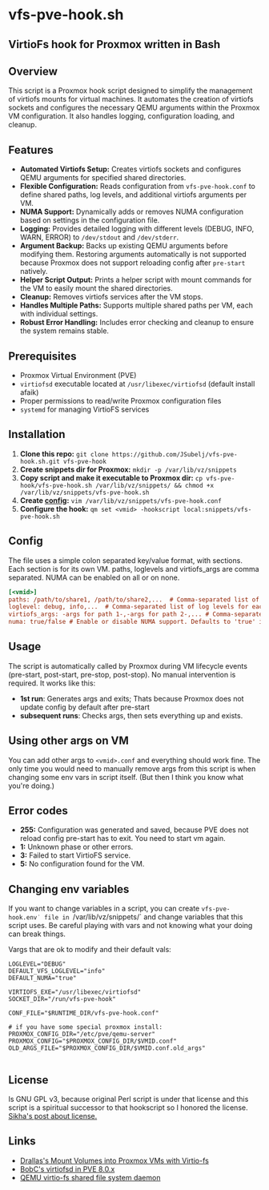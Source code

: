 # vfs-pve-hook.sh
## VirtioFs hook for Proxmox written in Bash

## Overview

This script is a Proxmox hook script designed to simplify the management of virtiofs mounts for virtual machines. It automates the creation of virtiofs sockets and configures the necessary QEMU arguments within the Proxmox VM configuration.  It also handles logging, configuration loading, and cleanup.

## Features

* **Automated Virtiofs Setup:** Creates virtiofs sockets and configures QEMU arguments for specified shared directories.
* **Flexible Configuration:** Reads configuration from `vfs-pve-hook.conf` to define shared paths, log levels, and additional virtiofs arguments per VM.
* **NUMA Support:**  Dynamically adds or removes NUMA configuration based on settings in the configuration file.
* **Logging:**  Provides detailed logging with different levels (DEBUG, INFO, WARN, ERROR) to `/dev/stdout` and `/dev/stderr`.
* **Argument Backup:** Backs up existing QEMU arguments before modifying them. Restoring arguments automatically is not supported because Proxmox does not support reloading config after `pre-start` natively.
* **Helper Script Output:** Prints a helper script with mount commands for the VM to easily mount the shared directories.
* **Cleanup:** Removes virtiofs services after the VM stops.
* **Handles Multiple Paths:** Supports multiple shared paths per VM, each with individual settings.
* **Robust Error Handling:** Includes error checking and cleanup to ensure the system remains stable.

## Prerequisites

- Proxmox Virtual Environment (PVE)
- `virtiofsd` executable located at `/usr/libexec/virtiofsd` (default install afaik)
- Proper permissions to read/write Proxmox configuration files
- `systemd` for managing VirtioFS services

## Installation

1. **Clone this repo:** `git clone https://github.com/JSubelj/vfs-pve-hook.sh.git vfs-pve-hook`
2. **Create snippets dir for Proxmox:** `mkdir -p /var/lib/vz/snippets`
3. **Copy script and make it executable to Proxmox dir:** `cp vfs-pve-hook/vfs-pve-hook.sh /var/lib/vz/snippets/ && chmod +x /var/lib/vz/snippets/vfs-pve-hook.sh`
4. **Create [config](#Config):** `vim /var/lib/vz/snippets/vfs-pve-hook.conf` 
5. **Configure the hook:** `qm set <vmid> -hookscript local:snippets/vfs-pve-hook.sh`

## Config

The file uses a simple colon separated key/value format, with sections. Each section is for its own VM. paths, loglevels and virtiofs_args are comma separated. NUMA can be enabled on all or on none.
```ini
[<vmid>]
paths: /path/to/share1, /path/to/share2,...  # Comma-separated list of shared paths
loglevel: debug, info,...  # Comma-separated list of log levels for each path, or a single log level for all. Defaults to 'info' if not set.
virtiofs_args: -args for path 1-,-args for path 2-,... # Comma-separated list of additional virtiofs arguments for each path, or a single list for all.
numa: true/false # Enable or disable NUMA support. Defaults to 'true' if not set.
```

## Usage

The script is automatically called by Proxmox during VM lifecycle events (pre-start, post-start, pre-stop, post-stop). No manual intervention is required. It works like this:
- **1st run**: Generates args and exits; Thats because Proxmox does not update config by default after pre-start
- **subsequent runs**: Checks args, then sets everything up and exists.

## Using other args on VM

You can add other args to `<vmid>.conf` and everything should work fine. The only time you would need to manually remove args from this script is when changing some env vars in script itself. (But then I think you know what you're doing.)

## Error codes

- **255:** Configuration was generated and saved, because PVE does not reload config pre-start has to exit. You need to start vm again.
- **1:** Unknown phase or other errors.
- **3:** Failed to start VirtioFS service.
- **5:** No configuration found for the VM.

## Changing env variables

If you want to change variables in a script, you can create `vfs-pve-hook.env˙ file in `/var/lib/vz/snippets/` and change variables that this script uses. Be careful playing with vars and not knowing what your doing can break things.

Vargs that are ok to modify and their default vals:
```
LOGLEVEL="DEBUG"
DEFAULT_VFS_LOGLEVEL="info"
DEFAULT_NUMA="true"

VIRTIOFS_EXE="/usr/libexec/virtiofsd"
SOCKET_DIR="/run/vfs-pve-hook"

CONF_FILE="$RUNTIME_DIR/vfs-pve-hook.conf"

# if you have some special proxmox install:
PROXMOX_CONFIG_DIR="/etc/pve/qemu-server"
PROXMOX_CONFIG="$PROXMOX_CONFIG_DIR/$VMID.conf"
OLD_ARGS_FILE="$PROXMOX_CONFIG_DIR/$VMID.conf.old_args"


```

## License

Is GNU GPL v3, because original Perl script is under that license and this script is a spiritual successor to that hookscript so I honored the license. [Sikha's post about license.](https://forum.proxmox.com/threads/virtiofsd-in-pve-8-0-x.130531/page-5#post-729223)

## Links
- [Drallas's Mount Volumes into Proxmox VMs with Virtio-fs](https://gist.github.com/Drallas/7e4a6f6f36610eeb0bbb5d011c8ca0be)
- [BobC's virtiofsd in PVE 8.0.x](https://forum.proxmox.com/threads/virtiofsd-in-pve-8-0-x.130531/)
- [QEMU virtio-fs shared file system daemon](https://qemu-stsquad.readthedocs.io/en/doc-updates/tools/virtiofsd.html)